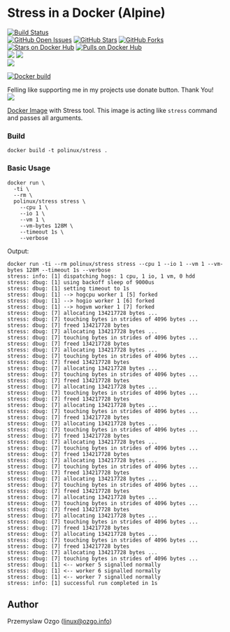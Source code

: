 # Stress in a Docker (Alpine)

[![Build Status](https://jenkins.ozgo.info/jenkins/buildStatus/icon?job=gh-pozgo-docker-stress)](https://jenkins.ozgo.info/jenkins/job/gh-pozgo-docker-stress/)  
[![GitHub Open Issues](https://img.shields.io/github/issues/pozgo/docker-stress.svg)](https://github.com/pozgo/docker-stress/issues)
[![GitHub Stars](https://img.shields.io/github/stars/pozgo/docker-stress.svg)](https://github.com/pozgo/docker-stress)
[![GitHub Forks](https://img.shields.io/github/forks/pozgo/docker-stress.svg)](https://github.com/pozgo/docker-stress)  
[![Stars on Docker Hub](https://img.shields.io/docker/stars/polinux/stress.svg)](https://hub.docker.com/r/polinux/stress)
[![Pulls on Docker Hub](https://img.shields.io/docker/pulls/polinux/stress.svg)](https://hub.docker.com/r/polinux/stress)  
[![](https://images.microbadger.com/badges/version/polinux/stress.svg)](http://microbadger.com/images/polinux/stress)
[![](https://images.microbadger.com/badges/license/polinux/stress.svg)](http://microbadger.com/images/polinux/stress)  
[![](https://images.microbadger.com/badges/image/polinux/stress.svg)](http://microbadger.com/images/polinux/stress)

[![Docker build](http://dockeri.co/image/polinux/stress)](https://hub.docker.com/r/polinux/stress/)

Felling like supporting me in my projects use donate button. Thank You!  
[![](https://img.shields.io/badge/donate-PayPal-blue.svg)](https://www.paypal.me/POzgo)

[Docker Image]() with Stress tool. This image is acting like `stress` command and passes all arguments.

### Build

    docker build -t polinux/stress .

### Basic Usage

    docker run \
      -ti \
      --rm \
      polinux/stress stress \
        --cpu 1 \
        --io 1 \
        --vm 1 \
        --vm-bytes 128M \
        --timeout 1s \
        --verbose

Output:

    docker run -ti --rm polinux/stress stress --cpu 1 --io 1 --vm 1 --vm-bytes 128M --timeout 1s --verbose
    stress: info: [1] dispatching hogs: 1 cpu, 1 io, 1 vm, 0 hdd
    stress: dbug: [1] using backoff sleep of 9000us
    stress: dbug: [1] setting timeout to 1s
    stress: dbug: [1] --> hogcpu worker 1 [5] forked
    stress: dbug: [1] --> hogio worker 1 [6] forked
    stress: dbug: [1] --> hogvm worker 1 [7] forked
    stress: dbug: [7] allocating 134217728 bytes ...
    stress: dbug: [7] touching bytes in strides of 4096 bytes ...
    stress: dbug: [7] freed 134217728 bytes
    stress: dbug: [7] allocating 134217728 bytes ...
    stress: dbug: [7] touching bytes in strides of 4096 bytes ...
    stress: dbug: [7] freed 134217728 bytes
    stress: dbug: [7] allocating 134217728 bytes ...
    stress: dbug: [7] touching bytes in strides of 4096 bytes ...
    stress: dbug: [7] freed 134217728 bytes
    stress: dbug: [7] allocating 134217728 bytes ...
    stress: dbug: [7] touching bytes in strides of 4096 bytes ...
    stress: dbug: [7] freed 134217728 bytes
    stress: dbug: [7] allocating 134217728 bytes ...
    stress: dbug: [7] touching bytes in strides of 4096 bytes ...
    stress: dbug: [7] freed 134217728 bytes
    stress: dbug: [7] allocating 134217728 bytes ...
    stress: dbug: [7] touching bytes in strides of 4096 bytes ...
    stress: dbug: [7] freed 134217728 bytes
    stress: dbug: [7] allocating 134217728 bytes ...
    stress: dbug: [7] touching bytes in strides of 4096 bytes ...
    stress: dbug: [7] freed 134217728 bytes
    stress: dbug: [7] allocating 134217728 bytes ...
    stress: dbug: [7] touching bytes in strides of 4096 bytes ...
    stress: dbug: [7] freed 134217728 bytes
    stress: dbug: [7] allocating 134217728 bytes ...
    stress: dbug: [7] touching bytes in strides of 4096 bytes ...
    stress: dbug: [7] freed 134217728 bytes
    stress: dbug: [7] allocating 134217728 bytes ...
    stress: dbug: [7] touching bytes in strides of 4096 bytes ...
    stress: dbug: [7] freed 134217728 bytes
    stress: dbug: [7] allocating 134217728 bytes ...
    stress: dbug: [7] touching bytes in strides of 4096 bytes ...
    stress: dbug: [7] freed 134217728 bytes
    stress: dbug: [7] allocating 134217728 bytes ...
    stress: dbug: [7] touching bytes in strides of 4096 bytes ...
    stress: dbug: [7] freed 134217728 bytes
    stress: dbug: [7] allocating 134217728 bytes ...
    stress: dbug: [7] touching bytes in strides of 4096 bytes ...
    stress: dbug: [7] freed 134217728 bytes
    stress: dbug: [7] allocating 134217728 bytes ...
    stress: dbug: [7] touching bytes in strides of 4096 bytes ...
    stress: dbug: [1] <-- worker 5 signalled normally
    stress: dbug: [1] <-- worker 6 signalled normally
    stress: dbug: [1] <-- worker 7 signalled normally
    stress: info: [1] successful run completed in 1s

## Author
Przemyslaw Ozgo (<linux@ozgo.info>)
